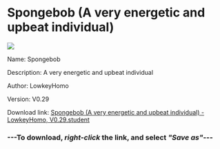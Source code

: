 # Spongebob (A very energetic and upbeat individual)

<img src = "https://raw.githubusercontent.com/Arbiter1223/Daigaku-Gurashi-Custom-Students/master/Students/Files/Spongebob%20(A%20very%20energetic%20and%20upbeat%20individual).png">

Name: Spongebob

Description: A very energetic and upbeat individual

Author: LowkeyHomo

Version: V0.29

Download link: <a href="https://raw.githubusercontent.com/Arbiter1223/Daigaku-Gurashi-Custom-Students/master/Students/Files/Spongebob%20(A%20very%20energetic%20and%20upbeat%20individual)%20-%20LowkeyHomo%2C%20V0.29.student">Spongebob (A very energetic and upbeat individual) - LowkeyHomo, V0.29.student</a>

### ---**To download, _right-click_ the link, and select _"Save as"_**---
